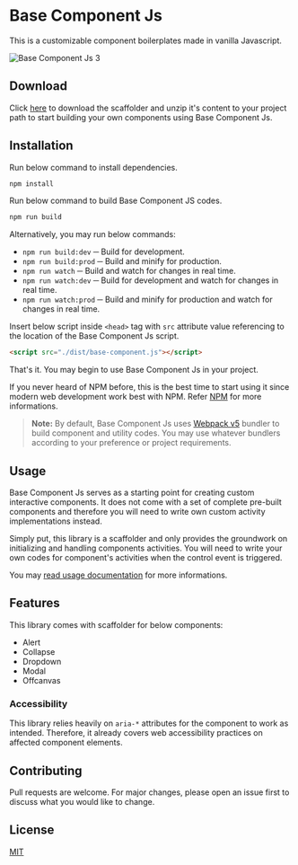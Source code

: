 # Base Component Js

This is a customizable component boilerplates made in vanilla Javascript.

![Base Component Js 3](https://user-images.githubusercontent.com/29935843/209938912-6797ed22-1a27-41e7-86d3-86b4d8b81a60.gif)

## Download

Click [here](https://github.com/mkfizi/base-component-js/blob/main/downloads/base-component-js.zip?raw=true) to download the scaffolder and unzip it's content to your project path to start building your own components using Base Component Js.

## Installation

Run below command to install dependencies.
```bash
npm install
```

Run below command to build Base Component JS codes.
```bash
npm run build
```

Alternatively, you may run below commands:
* `npm run build:dev` ─ Build for development.
* `npm run build:prod` ─ Build and minify for production.
* `npm run watch` ─ Build and watch for changes in real time.
* `npm run watch:dev` ─ Build for development and watch for changes in real time.
* `npm run watch:prod` ─ Build and minify for production and watch for changes in real time.

Insert below script inside `<head>` tag with `src` attribute value referencing
to the location of the Base Component Js script.

```html
<script src="./dist/base-component.js"></script>
```

That's it. You may begin to use Base Component Js in your project. 

If you never heard of NPM before, this is the best time to start using it since modern web development work best with NPM. Refer [NPM](https://www.npmjs.com/) for more informations.

> **Note:**
By default, Base Component Js uses [Webpack v5](https://webpack.js.org/) bundler to build component and utility codes. You may use whatever bundlers according to your preference or project requirements.

## Usage

Base Component Js serves as a starting point for creating custom interactive components. It does not come with a set of complete pre-built components and therefore you will need to write own custom activity implementations instead.

Simply put, this library is a scaffolder and only provides the groundwork on initializing and handling components activities. You will need to write your own codes for component's activities when the control event is triggered.

You may [read usage documentation](https://github.com/mkfizi/base-component-js/blob/main/main/README.md) for more informations.

## Features

This library comes with scaffolder for below components:
* Alert
* Collapse
* Dropdown
* Modal
* Offcanvas

### Accessibility

This library relies heavily on `aria-*` attributes for the component to work as intended. Therefore, it already covers web accessibility practices on affected component elements.

## Contributing

Pull requests are welcome. For major changes, please open an issue first to discuss what you would like to change.

## License
[MIT](https://github.com/mkfizi/base-component-js/blob/main/LICENSE)
